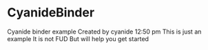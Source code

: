 CyanideBinder
=============

Cyanide binder example
Created by cyanide 12:50 pm
This is just an example
It is not FUD
But will help you get started
